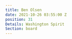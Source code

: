 ```yaml
---
title: Ben Olsen
date: 2021-10-26 03:55:00 Z
position: 31
Details: Washington Spirit
Section: board
---
```


